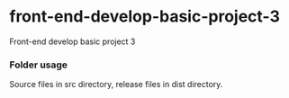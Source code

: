 # front-end-develop-basic-project-3
Front-end develop basic project 3


### Folder usage

Source files in src directory, release files in dist directory.
